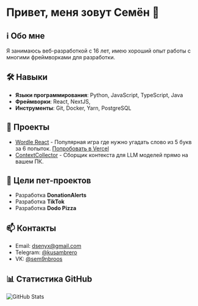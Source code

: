 # Привет, меня зовут Семён 👋

## ℹ️ Обо мне
Я занимаюсь веб-разработкой с 16 лет, имею хороший опыт работы с многими фреймворками для разработки.

## 🛠️ Навыки
- **Языки программирования**: Python, JavaScript, TypeScript, Java
- **Фреймворки**: React, NextJS, 
- **Инструменты**: Git, Docker, Yarn, PostgreSQL

## 🚀 Проекты
- [Wordle React](https://github.com/nntdgrss/Wordle-React) - Популярная игра где нужно угадать слово из 5 букв за 6 попыток. [Попробовать в Vercel](https://wordle-react-murex.vercel.app/)
- [ContextCollector](https://github.com/nntdgrss/ContextCollector) - Сборщик контекста для LLM моделей прямо на вашем ПК.

## 🌌 Цели пет-проектов
- Разработка **DonationAlerts**
- Разработка **TikTok**
- Разработка **Dodo Pizza**

## 📫 Контакты
- Email: dsenyx@gmail.com
- Telegram: [@kusambrero](https://t.me/kusambrero)
- VK: [@sem9nbroos](https://vk.com/sem9nbroos)

## 📊 Статистика GitHub
![GitHub Stats](https://github-readme-stats.vercel.app/api?username=nntdgrs&show_icons=true&theme=radical)
